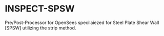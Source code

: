 # INSPECT-SPSW
 Pre/Post-Processor for OpenSees specilaiezed for Steel Plate Shear Wall [SPSW] utilizing the strip method.
